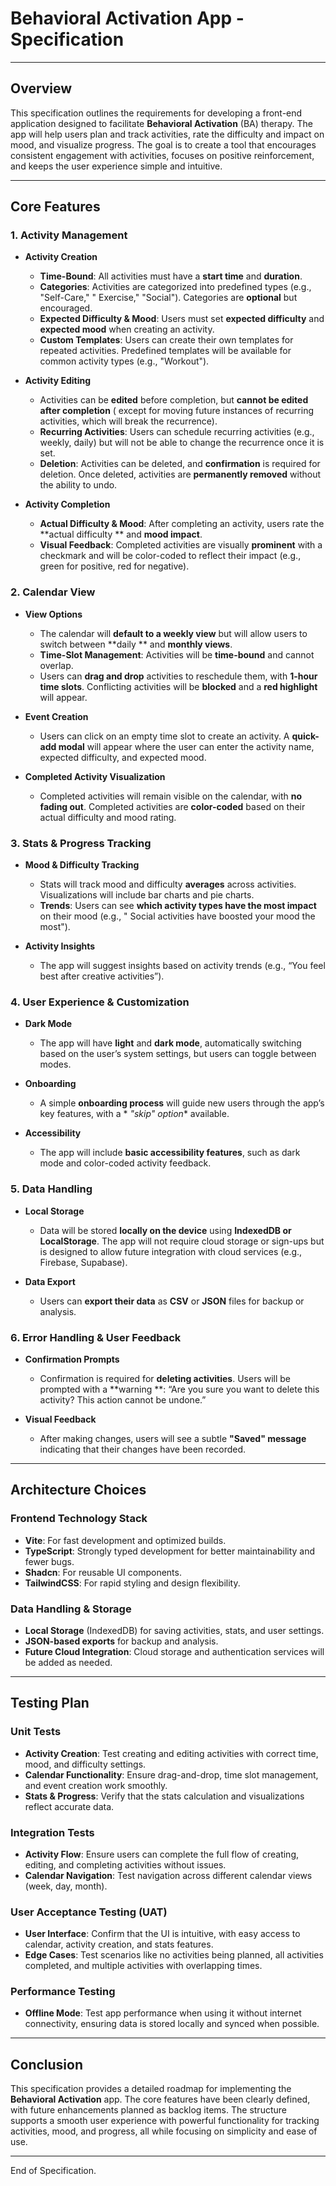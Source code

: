 # Behavioral Activation App - Specification

---

## **Overview**

This specification outlines the requirements for developing a front-end application designed to
facilitate **Behavioral Activation** (BA) therapy. The app will help users plan and track
activities, rate the difficulty and impact on mood, and visualize progress. The goal is to create a
tool that encourages consistent engagement with activities, focuses on positive reinforcement, and
keeps the user experience simple and intuitive.

---

## **Core Features**

### **1. Activity Management**

- **Activity Creation**
    - **Time-Bound**: All activities must have a **start time** and **duration**.
    - **Categories**: Activities are categorized into predefined types (e.g., "Self-Care," "
      Exercise," "Social"). Categories are **optional** but encouraged.
    - **Expected Difficulty & Mood**: Users must set **expected difficulty** and **expected mood**
      when creating an activity.
    - **Custom Templates**: Users can create their own templates for repeated activities. Predefined
      templates will be available for common activity types (e.g., "Workout").

- **Activity Editing**
    - Activities can be **edited** before completion, but **cannot be edited after completion** (
      except for moving future instances of recurring activities, which will break the recurrence).
    - **Recurring Activities**: Users can schedule recurring activities (e.g., weekly, daily) but
      will not be able to change the recurrence once it is set.
    - **Deletion**: Activities can be deleted, and **confirmation** is required for deletion. Once
      deleted, activities are **permanently removed** without the ability to undo.

- **Activity Completion**
    - **Actual Difficulty & Mood**: After completing an activity, users rate the **actual difficulty
      ** and **mood impact**.
    - **Visual Feedback**: Completed activities are visually **prominent** with a checkmark and will
      be color-coded to reflect their impact (e.g., green for positive, red for negative).

### **2. Calendar View**

- **View Options**
    - The calendar will **default to a weekly view** but will allow users to switch between **daily
      ** and **monthly views**.
    - **Time-Slot Management**: Activities will be **time-bound** and cannot overlap.
    - Users can **drag and drop** activities to reschedule them, with **1-hour time slots**.
      Conflicting activities will be **blocked** and a **red highlight** will appear.

- **Event Creation**
    - Users can click on an empty time slot to create an activity. A **quick-add modal** will appear
      where the user can enter the activity name, expected difficulty, and expected mood.

- **Completed Activity Visualization**
    - Completed activities will remain visible on the calendar, with **no fading out**. Completed
      activities are **color-coded** based on their actual difficulty and mood rating.

### **3. Stats & Progress Tracking**

- **Mood & Difficulty Tracking**
    - Stats will track mood and difficulty **averages** across activities. Visualizations will
      include bar charts and pie charts.
    - **Trends**: Users can see **which activity types have the most impact** on their mood (e.g., "
      Social activities have boosted your mood the most").

- **Activity Insights**
    - The app will suggest insights based on activity trends (e.g., “You feel best after creative
      activities”).

### **4. User Experience & Customization**

- **Dark Mode**
    - The app will have **light** and **dark mode**, automatically switching based on the user’s
      system settings, but users can toggle between modes.

- **Onboarding**
    - A simple **onboarding process** will guide new users through the app’s key features, with a *
      *"skip" option** available.

- **Accessibility**
    - The app will include **basic accessibility features**, such as dark mode and color-coded
      activity feedback.

### **5. Data Handling**

- **Local Storage**
    - Data will be stored **locally on the device** using **IndexedDB or LocalStorage**. The app
      will not require cloud storage or sign-ups but is designed to allow future integration with
      cloud services (e.g., Firebase, Supabase).

- **Data Export**
    - Users can **export their data** as **CSV** or **JSON** files for backup or analysis.

### **6. Error Handling & User Feedback**

- **Confirmation Prompts**
    - Confirmation is required for **deleting activities**. Users will be prompted with a **warning
      **: “Are you sure you want to delete this activity? This action cannot be undone.”

- **Visual Feedback**
    - After making changes, users will see a subtle **"Saved" message** indicating that their
      changes have been recorded.

---

## **Architecture Choices**

### **Frontend Technology Stack**

- **Vite**: For fast development and optimized builds.
- **TypeScript**: Strongly typed development for better maintainability and fewer bugs.
- **Shadcn**: For reusable UI components.
- **TailwindCSS**: For rapid styling and design flexibility.

### **Data Handling & Storage**

- **Local Storage** (IndexedDB) for saving activities, stats, and user settings.
- **JSON-based exports** for backup and analysis.
- **Future Cloud Integration**: Cloud storage and authentication services will be added as needed.

---

## **Testing Plan**

### **Unit Tests**

- **Activity Creation**: Test creating and editing activities with correct time, mood, and
  difficulty settings.
- **Calendar Functionality**: Ensure drag-and-drop, time slot management, and event creation work
  smoothly.
- **Stats & Progress**: Verify that the stats calculation and visualizations reflect accurate data.

### **Integration Tests**

- **Activity Flow**: Ensure users can complete the full flow of creating, editing, and completing
  activities without issues.
- **Calendar Navigation**: Test navigation across different calendar views (week, day, month).

### **User Acceptance Testing (UAT)**

- **User Interface**: Confirm that the UI is intuitive, with easy access to calendar, activity
  creation, and stats features.
- **Edge Cases**: Test scenarios like no activities being planned, all activities completed, and
  multiple activities with overlapping times.

### **Performance Testing**

- **Offline Mode**: Test app performance when using it without internet connectivity, ensuring data
  is stored locally and synced when possible.

---

## **Conclusion**

This specification provides a detailed roadmap for implementing the **Behavioral Activation** app.
The core features have been clearly defined, with future enhancements planned as backlog items. The
structure supports a smooth user experience with powerful functionality for tracking activities,
mood, and progress, all while focusing on simplicity and ease of use.

---

End of Specification.
